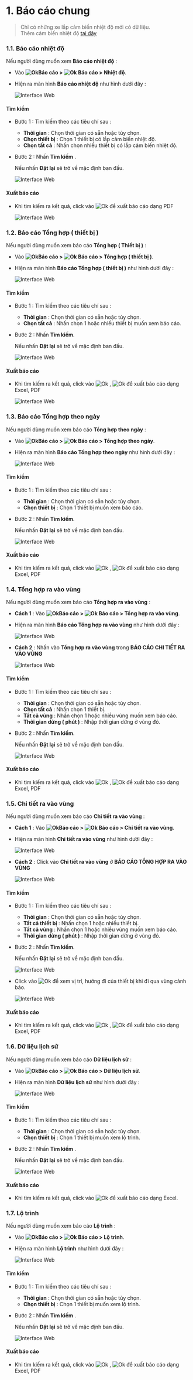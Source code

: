 
# 1. Báo cáo chung
> Chỉ có những xe lắp cảm biến nhiệt độ mới có dữ liệu. <br> 
> Thêm cảm biến nhiệt độ [tại đây](vi/modules/web-interface/devices/edit-device/#sensor) <div id="sensor">

### 1.1. Báo cáo nhiệt độ 

Nếu người dùng muốn xem **Báo cáo nhiệt độ** :  

* Vào **<span class="icon-left svg-filter-tick">![Ok](/docs/assets/images/web-interface/icon/SVG/dynamic.svg )Báo cáo > <span class="icon-left svg-filter-tick">![Ok](/docs/assets/images/web-interface/icon/SVG/chart-line.svg)  Báo cáo > Nhiệt độ**.
  
* Hiện ra màn hình **Báo cáo nhiệt độ** như hình dưới đây :

    <span style="display:block;text-align:left">![Interface Web](/docs/assets/images/web-interface/reports/temperature.png)

#### Tìm kiếm 

* Bước 1 : Tìm kiếm theo các tiêu chí sau :

    * **Thời gian** : Chọn thời gian có sẵn hoặc tùy chọn.
    * **Chọn thiết bị** : Chọn 1  thiết bị có lắp cảm biến nhiệt độ.
    * **Chọn tất cả** : Nhấn chọn nhiều thiết bị có lắp cảm biến nhiệt độ.

* Bước 2 : Nhấn **Tìm kiếm** .
  
    Nếu nhấn **Đặt lại** sẽ trở về mặc định ban đầu.

    <span style="display:block;text-align:left">![Interface Web](/docs/assets/images/web-interface/reports/search-temperature-1.png)

#### Xuất báo cáo
 * Khi tìm kiếm ra kết quả, click vào <span class="icon-left      svg-filter-circlered">![Ok](/docs/assets/images/web-interface/icon/SVG/file-pdf1.svg) để xuất báo cáo dạng PDF

    <span style="display:block;text-align:left">![Interface Web](/docs/assets/images/web-interface/reports/export-report.png)

### 1.2. Báo cáo Tổng hợp ( thiết bị )

 Nếu người dùng muốn xem báo cáo **Tổng hợp ( Thiết bị )** :  

* Vào **<span class="icon-left svg-filter-tick">![Ok](/docs/assets/images/web-interface/icon/SVG/dynamic.svg )Báo cáo > <span class="icon-left svg-filter-tick">![Ok](/docs/assets/images/web-interface/icon/SVG/chart-line.svg)  Báo cáo > Tổng hợp ( thiết bị )**.

* Hiện ra màn hình **Báo cáo Tổng hợp ( thiết bị )** như hình dưới đây :

    <span style="display:block;text-align:left">![Interface Web](/docs/assets/images/web-interface/reports/general-deivce.png)


#### Tìm kiếm 

* Bước 1 : Tìm kiếm theo các tiêu chí sau :

    * **Thời gian** : Chọn thời gian có sẵn hoặc tùy chọn.
    * **Chọn tất cả** : Nhấn chọn 1 hoặc nhiều thiết bị muốn xem báo cáo.

* Bước 2 : Nhấn **Tìm kiếm**.

    Nếu nhấn **Đặt lại** sẽ trở về mặc định ban đầu.

    <span style="display:block;text-align:left">![Interface Web](/docs/assets/images/web-interface/reports/search-general-equipment.png)

#### Xuất báo cáo

* Khi tìm kiếm ra kết quả, click vào <span class="icon-left svg-filter-circlegreen2">![Ok](/docs/assets/images/web-interface/icon/SVG/file-excel1.svg) , <span class="icon-left svg-filter-circlered">![Ok](/docs/assets/images/web-interface/icon/SVG/file-pdf1.svg) để xuất báo cáo dạng Excel, PDF

    <span style="display:block;text-align:left">![Interface Web](/docs/assets/images/web-interface/reports/export-report-device.png) 


### 1.3. Báo cáo Tổng hợp theo ngày

Nếu người dùng muốn xem báo cáo **Tổng hợp theo ngày** :  
* Vào **<span class="icon-left svg-filter-tick">![Ok](/docs/assets/images/web-interface/icon/SVG/dynamic.svg )Báo cáo > <span class="icon-left svg-filter-tick">![Ok](/docs/assets/images/web-interface/icon/SVG/chart-line.svg)  Báo cáo > Tổng hợp theo ngày**.

* Hiện ra màn hình **Báo cáo Tổng hợp theo ngày** như hình dưới đây :
 
    <span style="display:block;text-align:left">![Interface Web](/docs/assets/images/web-interface/reports/sum-up-by-date.png) 

#### Tìm kiếm 

* Bước 1 : Tìm kiếm theo các tiêu chí sau :

    * **Thời gian** : Chọn thời gian có sẵn hoặc tùy chọn.
    * **Chọn thiết bị** : Chọn 1 thiết bị muốn xem báo cáo.

* Bước 2 : Nhấn **Tìm kiếm**.

    Nếu nhấn **Đặt lại** sẽ trở về mặc định ban đầu.

    <span style="display:block;text-align:left">![Interface Web](/docs/assets/images/web-interface/reports/export-report-date.png) 

#### Xuất báo cáo

* Khi tìm kiếm ra kết quả, click vào <span class="icon-left svg-filter-circlegreen2">![Ok](/docs/assets/images/web-interface/icon/SVG/file-excel1.svg) , <span class="icon-left svg-filter-circlered">![Ok](/docs/assets/images/web-interface/icon/SVG/file-pdf1.svg) để xuất báo cáo dạng Excel, PDF

### 1.4. Tổng hợp ra vào vùng 

Nếu người dùng muốn xem báo cáo **Tổng hợp ra vào vùng** :  
* **Cách 1** : Vào **<span class="icon-left svg-filter-tick">![Ok](/docs/assets/images/web-interface/icon/SVG/dynamic.svg )Báo cáo > <span class="icon-left svg-filter-tick">![Ok](/docs/assets/images/web-interface/icon/SVG/chart-line.svg)  Báo cáo > Tổng hợp ra vào vùng**.

* Hiện ra màn hình **Báo cáo Tổng hợp ra vào vùng** như hình dưới đây :

    <span style="display:block;text-align:left">![Interface Web](/docs/assets/images/web-interface/reports/general-in-out-of-the-area.png)

* **Cách 2** : Nhấn vào **Tổng hợp ra vào vùng** trong **BÁO CÁO
CHI TIẾT RA VÀO VÙNG**

    <span style="display:block;text-align:left">![Interface Web](/docs/assets/images/web-interface/reports/summary-geofence.png)

#### Tìm kiếm 

* Bước 1 : Tìm kiếm theo các tiêu chí sau :

    * **Thời gian** : Chọn thời gian có sẵn hoặc tùy chọn.
    * **Chọn tất cả** : Nhấn chọn 1 thiết bị.
    * **Tất cả vùng** : Nhấn chọn 1 hoặc nhiều vùng muốn xem báo cáo.
    * **Thời gian dừng ( phút )** : Nhập thời gian dừng ở vùng đó.

* Bước 2 : Nhấn **Tìm kiếm**.
    
    Nếu nhấn **Đặt lại** sẽ trở về mặc định ban đầu.

    <span style="display:block;text-align:left">![Interface Web](/docs/assets/images/web-interface/reports/search-general-in-out-of-the-area.png)

#### Xuất báo cáo

* Khi tìm kiếm ra kết quả, click vào <span class="icon-left svg-filter-circlegreen2">![Ok](/docs/assets/images/web-interface/icon/SVG/file-excel1.svg) , <span class="icon-left svg-filter-circlered">![Ok](/docs/assets/images/web-interface/icon/SVG/file-pdf1.svg) để xuất báo cáo dạng Excel, PDF

### 1.5. Chi tiết ra vào vùng 

Nếu người dùng muốn xem báo cáo **Chi tiết ra vào vùng** :  

* **Cách 1** : Vào **<span class="icon-left svg-filter-tick">![Ok](/docs/assets/images/web-interface/icon/SVG/dynamic.svg )Báo cáo > <span class="icon-left svg-filter-tick">![Ok](/docs/assets/images/web-interface/icon/SVG/chart-line.svg)  Báo cáo > Chi tiết ra vào vùng**.

* Hiện ra màn hình **Chi tiết ra vào vùng** như hình dưới đây :

    <span style="display:block;text-align:left">![Interface Web](/docs/assets/images/web-interface/reports/details-geofence-2.png)

* **Cách 2** : Click vào **Chi tiết ra vào vùng** ở **BÁO CÁO TỔNG HỢP RA VÀO VÙNG**

    <span style="display:block;text-align:left">![Interface Web](/docs/assets/images/web-interface/reports/general-in-out-of-the-area-1.png)

#### Tìm kiếm  

* Bước 1 : Tìm kiếm theo các tiêu chí sau :

    * **Thời gian** : Chọn thời gian có sẵn hoặc tùy chọn.
    * **Tất cả thiết bị** : Nhấn chọn 1 hoặc nhiều thiết bị.
    * **Tất cả vùng** : Nhấn chọn 1 hoặc nhiều vùng muốn xem báo cáo.
    * **Thời gian dừng ( phút )** : Nhập thời gian dừng ở vùng đó.

* Bước 2 : Nhấn **Tìm kiếm**.
    
    Nếu nhấn **Đặt lại** sẽ trở về mặc định ban đầu.

    <span style="display:block;text-align:left">![Interface Web](/docs/assets/images/web-interface/reports/search-details-geofence.png)

* Click vào <span class="icon-left svg-filter-circlepurple">![Ok](/docs/assets/images/web-interface/icon/SVG/info-circle.svg)  để xem vị trí, hướng đi của thiết bị khi đi qua vùng cảnh báo.

    <span style="display:block;text-align:left">![Interface Web](/docs/assets/images/web-interface/reports/details-geofence-1.png)

#### Xuất báo cáo

* Khi tìm kiếm ra kết quả, click vào <span class="icon-left svg-filter-circlegreen2">![Ok](/docs/assets/images/web-interface/icon/SVG/file-excel1.svg) , <span class="icon-left svg-filter-circlered">![Ok](/docs/assets/images/web-interface/icon/SVG/file-pdf1.svg) để xuất báo cáo dạng Excel, PDF

### 1.6. Dữ liệu lịch sử

Nếu người dùng muốn xem báo cáo **Dữ liệu lịch sử** :  

* Vào **<span class="icon-left svg-filter-tick">![Ok](/docs/assets/images/web-interface/icon/SVG/dynamic.svg )Báo cáo > <span class="icon-left svg-filter-tick">![Ok](/docs/assets/images/web-interface/icon/SVG/chart-line.svg)  Báo cáo > Dữ liệu lịch sử**.

* Hiện ra màn hình **Dữ liệu lịch sử** như hình dưới đây :

    <span style="display:block;text-align:left">![Interface Web](/docs/assets/images/web-interface/reports/data-log.png)

#### Tìm kiếm

* Bước 1 : Tìm kiếm theo các tiêu chí sau :

    * **Thời gian** : Chọn thời gian có sẵn hoặc tùy chọn.
    * **Chọn thiết bị** : Chọn 1  thiết bị muốn xem lộ trình.
    
* Bước 2 : Nhấn **Tìm kiếm** .
  
    Nếu nhấn **Đặt lại** sẽ trở về mặc định ban đầu.

    <span style="display:block;text-align:left">![Interface Web](/docs/assets/images/web-interface/reports/search-data-log-1.png)

#### Xuất báo cáo

* Khi tìm kiếm ra kết quả, click vào <span class="icon-left svg-filter-circlegreen2">![Ok](/docs/assets/images/web-interface/icon/SVG/file-excel1.svg) để xuất báo cáo dạng Excel.

### 1.7. Lộ trình

Nếu người dùng muốn xem báo cáo **Lộ trình** :  

* Vào **<span class="icon-left svg-filter-tick">![Ok](/docs/assets/images/web-interface/icon/SVG/dynamic.svg )Báo cáo > <span class="icon-left svg-filter-tick">![Ok](/docs/assets/images/web-interface/icon/SVG/chart-line.svg)  Báo cáo > Lộ trình**.

* Hiện ra màn hình **Lộ trình** như hình dưới đây :

    <span style="display:block;text-align:left">![Interface Web](/docs/assets/images/web-interface/reports/route.png)

#### Tìm kiếm 

* Bước 1 : Tìm kiếm theo các tiêu chí sau :

    * **Thời gian** : Chọn thời gian có sẵn hoặc tùy chọn.
    * **Chọn thiết bị** : Chọn 1  thiết bị muốn xem lộ trình.
    
* Bước 2 : Nhấn **Tìm kiếm** .
  
    Nếu nhấn **Đặt lại** sẽ trở về mặc định ban đầu.

    <span style="display:block;text-align:left">![Interface Web](/docs/assets/images/web-interface/reports/search-route.png)

#### Xuất báo cáo

* Khi tìm kiếm ra kết quả, click vào <span class="icon-left svg-filter-circlegreen2">![Ok](/docs/assets/images/web-interface/icon/SVG/file-excel1.svg) , <span class="icon-left svg-filter-circlered">![Ok](/docs/assets/images/web-interface/icon/SVG/file-pdf1.svg) để xuất báo cáo dạng Excel, PDF
